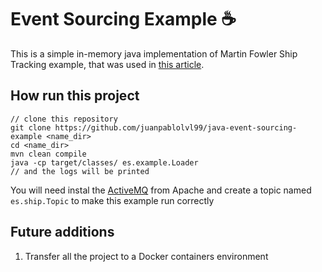 # Event Sourcing Example :coffee:

This is a simple in-memory java implementation of Martin Fowler Ship Tracking example, that was used in [this article](https://martinfowler.com/eaaDev/EventSourcing.html).

## How run this project

```
// clone this repository
git clone https://github.com/juanpablolvl99/java-event-sourcing-example <name_dir>
cd <name_dir>
mvn clean compile
java -cp target/classes/ es.example.Loader
// and the logs will be printed
```

You will need instal the [ActiveMQ](http://activemq.apache.org/) from Apache and create a topic named ```es.ship.Topic``` to make this example run correctly

## Future additions

1. Transfer all the project to a Docker containers environment
